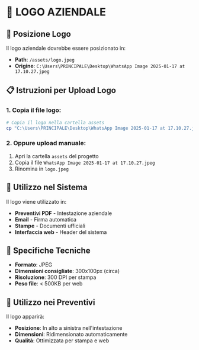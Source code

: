 # 🎨 LOGO AZIENDALE

## 📁 Posizione Logo
Il logo aziendale dovrebbe essere posizionato in:
- **Path**: `/assets/logo.jpeg`
- **Origine**: `C:\Users\PRINCIPALE\Desktop\WhatsApp Image 2025-01-17 at 17.10.27.jpeg`

## 📋 Istruzioni per Upload Logo

### 1. **Copia il file logo:**
```bash
# Copia il logo nella cartella assets
cp "C:\Users\PRINCIPALE\Desktop\WhatsApp Image 2025-01-17 at 17.10.27.jpeg" ./assets/logo.jpeg
```

### 2. **Oppure upload manuale:**
1. Apri la cartella `assets` del progetto
2. Copia il file `WhatsApp Image 2025-01-17 at 17.10.27.jpeg`
3. Rinomina in `logo.jpeg`

## 🔧 Utilizzo nel Sistema

Il logo viene utilizzato in:
- **Preventivi PDF** - Intestazione aziendale
- **Email** - Firma automatica
- **Stampe** - Documenti ufficiali
- **Interfaccia web** - Header del sistema

## 📐 Specifiche Tecniche

- **Formato**: JPEG
- **Dimensioni consigliate**: 300x100px (circa)
- **Risoluzione**: 300 DPI per stampa
- **Peso file**: < 500KB per web

## 🎨 Utilizzo nei Preventivi

Il logo apparirà:
- **Posizione**: In alto a sinistra nell'intestazione
- **Dimensioni**: Ridimensionato automaticamente
- **Qualità**: Ottimizzata per stampa e web
